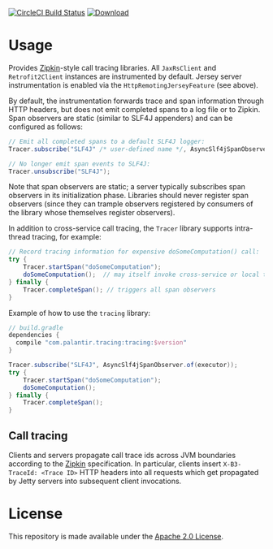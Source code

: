 [![CircleCI Build Status](https://circleci.com/gh/palantir/java-tracing/tree/develop.svg?style=shield)](https://circleci.com/gh/palantir/java-tracing)
[![Download](https://api.bintray.com/packages/palantir/releases/java-tracing/images/download.svg) ](https://bintray.com/palantir/releases/java-tracing/_latestVersion)

# Usage

Provides [Zipkin](https://github.com/openzipkin/zipkin)-style call tracing libraries. All `JaxRsClient` and
`Retrofit2Client` instances are instrumented by default. Jersey server instrumentation is enabled via the
`HttpRemotingJerseyFeature` (see above).

By default, the instrumentation forwards trace and span information through HTTP headers, but does not emit completed
spans to a log file or to Zipkin.  Span observers are static (similar to SLF4J appenders) and can be configured as
follows:

```java
// Emit all completed spans to a default SLF4J logger:
Tracer.subscribe("SLF4J" /* user-defined name */, AsyncSlf4jSpanObserver.of(executor));

// No longer emit span events to SLF4J:
Tracer.unsubscribe("SLF4J");
```
Note that span observers are static; a server typically subscribes span observers in its initialization phase.
Libraries should never register span observers (since they can trample observers registered by consumers of the library
whose themselves register observers).

In addition to cross-service call tracing, the `Tracer` library supports intra-thread tracing, for example:
```java
// Record tracing information for expensive doSomeComputation() call:
try {
    Tracer.startSpan("doSomeComputation");
    doSomeComputation();  // may itself invoke cross-service or local traced calls
} finally {
    Tracer.completeSpan(); // triggers all span observers
}
```

Example of how to use the `tracing` library:

```groovy
// build.gradle
dependencies {
  compile "com.palantir.tracing:tracing:$version"
}
```
```java
Tracer.subscribe("SLF4J", AsyncSlf4jSpanObserver.of(executor));
try {
    Tracer.startSpan("doSomeComputation");
    doSomeComputation();
} finally {
    Tracer.completeSpan();
}

```

## Call tracing

Clients and servers propagate call trace ids across JVM boundaries according to the
[Zipkin](https://github.com/openzipkin/zipkin) specification. In particular, clients insert `X-B3-TraceId: <Trace ID>`
HTTP headers into all requests which get propagated by Jetty servers into subsequent client invocations.

# License
This repository is made available under the [Apache 2.0 License](http://www.apache.org/licenses/LICENSE-2.0).
